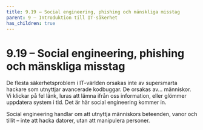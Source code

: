 ```yaml
---
title: 9.19 – Social engineering, phishing och mänskliga misstag
parent: 9 – Introduktion till IT-säkerhet
has_children: true
---
```

# 9.19 – Social engineering, phishing och mänskliga misstag

De flesta säkerhetsproblem i IT-världen orsakas inte av supersmarta hackare som utnyttjar avancerade kodbuggar. De orsakas av… människor. Vi klickar på fel länk, luras att lämna ifrån oss information, eller glömmer uppdatera system i tid. Det är här social engineering kommer in.

Social engineering handlar om att utnyttja människors beteenden, vanor och tillit – inte att hacka datorer, utan att manipulera personer.

